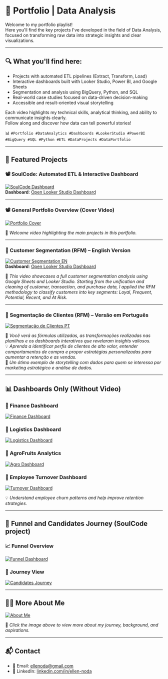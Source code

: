 # 🎯 Portfolio | Data Analysis

Welcome to my portfolio playlist!  
Here you'll find the key projects I've developed in the field of Data Analysis, focused on transforming raw data into strategic insights and clear visualizations.

---

## 🔍 What you'll find here:

- Projects with automated ETL pipelines (Extract, Transform, Load)  
- Interactive dashboards built with Looker Studio, Power BI, and Google Sheets  
- Segmentation and analysis using BigQuery, Python, and SQL  
- Real-world case studies focused on data-driven decision-making  
- Accessible and result-oriented visual storytelling  

Each video highlights my technical skills, analytical thinking, and ability to communicate insights clearly.  
Follow along and discover how data can tell powerful stories!

📊 `#Portfolio #DataAnalytics #Dashboards #LookerStudio #PowerBI #BigQuery #SQL #Python #ETL #DataProjects #DataPortfolio`

---

## 📌 Featured Projects

### 📽️ SoulCode: Automated ETL & Interactive Dashboard  
[![SoulCode Dashboard](https://github.com/ellennoda/data-analysis-portfolio/raw/main/Captura%20de%20ecr%C3%A3%202025-04-17%20230516.png)](https://youtu.be/Um5dEZ5_UQg)  
**Dashboard**: [Open Looker Studio Dashboard](https://lookerstudio.google.com/reporting/cc94f953-4b7c-4073-aa51-5b84f3d349ba)

---

### 📽️ General Portfolio Overview (Cover Video)  
[![Portfolio Cover](https://github.com/ellennoda/data-analysis-portfolio/raw/main/Captura%20de%20ecr%C3%A3%202025-04-17%20232406.png)](https://youtu.be/uP_FguBz6xs)

🎯 _Welcome video highlighting the main projects in this portfolio._

---

### 👥 Customer Segmentation (RFM) – English Version  
[![Customer Segmentation EN](https://img.youtube.com/vi/-pFPtI7NVTQ/0.jpg)](https://youtu.be/-pFPtI7NVTQ)  
**Dashboard**: [Open Looker Studio Dashboard](https://lookerstudio.google.com/reporting/6a5294c0-8e8c-4d63-9d5e-de8e7b2b137b)

📌 _This video showcases a full customer segmentation analysis using Google Sheets and Looker Studio. Starting from the unification and cleaning of customer, transaction, and purchase data, I applied the RFM methodology to classify customers into key segments: Loyal, Frequent, Potential, Recent, and At Risk._

---

### 👥 Segmentação de Clientes (RFM) – Versão em Português  
[![Segmentação de Clientes PT](https://img.youtube.com/vi/Iw6tTjKaWW8/0.jpg)](https://youtu.be/Iw6tTjKaWW8)

📌 _Você verá as fórmulas utilizadas, as transformações realizadas nas planilhas e os dashboards interativos que revelaram insights valiosos._  
💡 _Aprenda a identificar perfis de clientes de alto valor, entender comportamentos de compra e propor estratégias personalizadas para aumentar a retenção e as vendas._  
🎯 _Um ótimo exemplo de storytelling com dados para quem se interessa por marketing estratégico e análise de dados._

---

## 📊 Dashboards Only (Without Video)

### 💼 Finance Dashboard  
[![Finance Dashboard](https://github.com/ellennoda/data-analysis-portfolio/raw/main/Captura%20de%20ecr%C3%A3%202025-04-17%20230025.png)](https://drive.google.com/file/d/1Me4aUDwu_-nYrVtvWHkeQtvmo7tdczNm/view?usp=drive_link)

### 🚛 Logistics Dashboard  
[![Logistics Dashboard](https://github.com/ellennoda/data-analysis-portfolio/raw/main/Captura%20de%20ecr%C3%A3%202025-04-17%20230113.png)](https://drive.google.com/file/d/11zfjk8F_WJSK5rRMqUblP6mN17pO0Urg/view?usp=drive_link)

### 🍇 AgroFruits Analytics  
[![Agro Dashboard](https://github.com/ellennoda/data-analysis-portfolio/raw/main/Captura%20de%20ecr%C3%A3%202025-04-17%20230214.png)](https://drive.google.com/file/d/1EXaC9Om9Nypj_OOYdaySfdpfCq33KEeU/view?usp=drive_link)

### 👥 Employee Turnover Dashboard  
[![Turnover Dashboard](https://github.com/ellennoda/data-analysis-portfolio/raw/main/Captura%20de%20ecr%C3%A3%202025-04-17%20230240.png)](https://drive.google.com/file/d/1qDPURrwNEkrySyMPUXCx95eWOA0jZsn3/view?usp=drive_link)

💡 _Understand employee churn patterns and help improve retention strategies._

---

## 🧪 Funnel and Candidates Journey (SoulCode project)

### 📈 Funnel Overview  
[![Funnel Dashboard](https://github.com/ellennoda/data-analysis-portfolio/raw/main/Captura%20de%20ecr%C3%A3%202025-04-17%20230400.png)](https://lookerstudio.google.com/reporting/cc94f953-4b7c-4073-aa51-5b84f3d349ba)

### 🧩 Journey View  
[![Candidates Journey](https://github.com/ellennoda/data-analysis-portfolio/raw/main/Captura%20de%20ecr%C3%A3%202025-04-17%20230336.png)](https://lookerstudio.google.com/reporting/cc94f953-4b7c-4073-aa51-5b84f3d349ba)

---

## 🙋‍♀️ More About Me

[![About Me](https://github.com/ellennoda/data-analysis-portfolio/raw/main/Captura%20de%20ecr%C3%A3%202025-04-17%20232406.png)](https://www.figma.com/proto/F79Ln3iR1qJavrQSxtlDKt/Ellen?node-id=35-3815&t=DkUj8VI5neQKJr3q-1)

📝 _Click the image above to view more about my journey, background, and aspirations._

---

## 📬 Contact

- 📧 Email: ellenoda@gmail.com  
- 💼 LinkedIn: [linkedin.com/in/ellen-noda](https://www.linkedin.com/in/ellen-noda)
